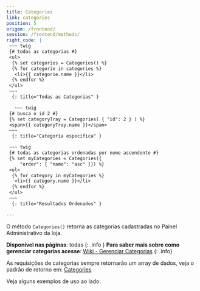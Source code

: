 ```yaml
---
title: Categories
link: categories
position: 5
origem: /frontend/ 
session: /frontend/methods/
right_code: |
 ~~~ twig
 {# todas as categorias #}
 <ul>
  {% set categories = Categories() %}
  {% for categorie in categories %}
   <li>{{ categorie.name }}</li>
  {% endfor %}
 </ul>
 ~~~
  {: title="Todas as Categorias" }

   ~~~ twig
 {# busca o id 2 #}
 {% set categoryTray = Categories( { "id": 2 } ) %}
 <span>{{ categoryTray.name }}</span>
 ~~~
  {: title="Categoria especifica" }

 ~~~ twig
 {# todas as categorias ordenadas por nome ascendente #}
 {% set myCategories = Categories({ 
     "order": { "name": "asc" }}) %}
 <ul>
  {% for category in myCategories %}
   <li>{{ category.name }}</li>
  {% endfor %}
 </ul>      
 ~~~
  {: title="Resultados Ordenados" }

---
```

O método `Categories()` retorna as categorias cadastradas no Painel Administrativo da loja.


**Disponível nas páginas**: todas
{: .info }
**Para saber mais sobre como gerenciar categorias acesse**: [Wiki - Gerenciar Categorias](http://atendimento.tray.com.br/hc/pt-br/articles/211842497-Gerenciar-Categorias)
{: .info}

As requisições de categorias sempre retornarão um array de dados, veja o padrão de retorno em: [Categories](/frontend/objetos/#categories)

Veja alguns exemplos de uso ao lado:
